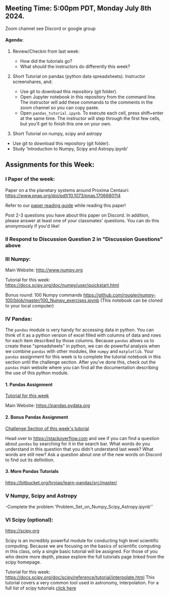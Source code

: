 ## Meeting Time: 5:00pm PDT, Monday July 8th 2024.
Zoom channel see Discord or google group


#### Agenda:

1) Review/Checkin from last week:
   - How did the tutorials go?
   - What should the instructors do differently this week?

2) Short Tutorial on pandas (python data spreadsheets). Instructor screenshares, and:
   - Use git to download this repository (git folder).
   - Open Jupyter notebook in this repository from the command line. The instructor will add these commands to the comments in the zoom channel so you can copy paste.
   - Open `pandas_tutorial.ipynb`. To execute each cell, press shift+enter at the same time. The instructor will step through the first few cells, but you'll get to finish this one on your own.

3) Short Tutorial on numpy, scipy and astropy
  - Use git to download this repository (git folder).
  - Study 'Introduction to Numpy, Scipy and Astropy.ipynb'



## Assignments for this Week: 

### I Paper of the week:
Paper on a the planetary systems around Proxima Centauri: https://www.pnas.org/doi/pdf/10.1073/pnas.1706680114

Refer to our [paper reading guide](https://github.com/howardisaacson/Intro-to-Astro-2020/blob/master/Week1_Intro_unix_python/how_to_read_scientific_papers.md) while reading this paper!

Post 2-3 questions you have about this paper on Discord. In addition, please answer at least one of your classmates' questions. You can do this anonymously if you'd like!

### II Respond to Discussion Question 2 in "Discussion Questions" above

### III Numpy:

Main Website:
http://www.numpy.org

Tutorial for this week:
https://docs.scipy.org/doc/numpy/user/quickstart.html

Bonus round: 100 Numpy commands
https://github.com/rougier/numpy-100/blob/master/100_Numpy_exercises.ipynb
(This notebook can be cloned to your local computer)

### IV Pandas:
The `pandas` module is very handy for accessing data in python. You can think of it as a python version of excel filled with columns of data and rows for each item described by those columns. Because `pandas` allows us to create these "spreadsheets" in python, we can do powerful analysis when we combine `pandas` with other modules, like `numpy` and `matplotlib`. Your `pandas` assignment for this week is to complete the tutorial notebook in this section until the challenge section. After you've done this, check out the `pandas` main website where you can find all the documentation describing the use of this python module.

#### 1. Pandas Assignment

   [Tutorial for this week](pandas_tutorial.ipynb)

   Main Website:
   https://pandas.pydata.org

#### 2. Bonus Pandas Assignment

   [Challenge Section of this week's tutorial](pandas_tutorial.ipynb)

   Head over to https://stackoverflow.com and see if you can find a question about `pandas` by searching for it in the search bar. What words do you understand in this question that you didn't understand last week? What words are still new? Ask a question about one of the new words on Discord to find out its definition.

#### 3. More Pandas Tutorials

   https://bitbucket.org/hrojas/learn-pandas/src/master/

### V Numpy, Scipy and Astropy

-Complete the problem 'Problem_Set_on_Numpy_Scipy_Astropy.ipynb''


### VI Scipy (optional):
https://scipy.org

Scipy is an incredibly powerful module for conducting high level scientific computing. Because we are
focusing on the basics of scientific computing in this class, only a single basic tutorial will be assigned.
For those of you who desire more depth, please explore the full tutorials page linked from the scipy homepage.

Tutorial for this week:  
https://docs.scipy.org/doc/scipy/reference/tutorial/interpolate.html
   This tutorial covers a very common tool used in astronomy, interpolation.
   For a full list of scipy tutorials [click here](https://docs.scipy.org/doc/scipy/reference/tutorial/index.html)
